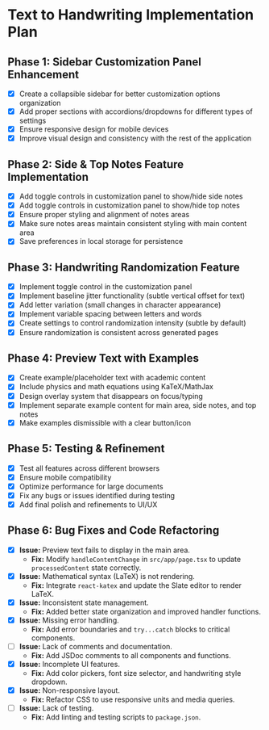 # Text to Handwriting Implementation Plan

## Phase 1: Sidebar Customization Panel Enhancement
- [x] Create a collapsible sidebar for better customization options organization
- [x] Add proper sections with accordions/dropdowns for different types of settings
- [x] Ensure responsive design for mobile devices
- [x] Improve visual design and consistency with the rest of the application

## Phase 2: Side & Top Notes Feature Implementation
- [x] Add toggle controls in customization panel to show/hide side notes
- [x] Add toggle controls in customization panel to show/hide top notes
- [x] Ensure proper styling and alignment of notes areas
- [x] Make sure notes areas maintain consistent styling with main content area
- [x] Save preferences in local storage for persistence

## Phase 3: Handwriting Randomization Feature
- [x] Implement toggle control in the customization panel
- [x] Implement baseline jitter functionality (subtle vertical offset for text)
- [x] Add letter variation (small changes in character appearance)
- [x] Implement variable spacing between letters and words
- [x] Create settings to control randomization intensity (subtle by default)
- [x] Ensure randomization is consistent across generated pages

## Phase 4: Preview Text with Examples
- [x] Create example/placeholder text with academic content
- [x] Include physics and math equations using KaTeX/MathJax
- [x] Design overlay system that disappears on focus/typing
- [x] Implement separate example content for main area, side notes, and top notes
- [x] Make examples dismissible with a clear button/icon

## Phase 5: Testing & Refinement
- [x] Test all features across different browsers
- [x] Ensure mobile compatibility
- [x] Optimize performance for large documents
- [x] Fix any bugs or issues identified during testing
- [x] Add final polish and refinements to UI/UX

## Phase 6: Bug Fixes and Code Refactoring
- [x] **Issue:** Preview text fails to display in the main area.
  - **Fix:** Modify `handleContentChange` in `src/app/page.tsx` to update `processedContent` state correctly.
- [x] **Issue:** Mathematical syntax (LaTeX) is not rendering.
  - **Fix:** Integrate `react-katex` and update the Slate editor to render LaTeX.
- [x] **Issue:** Inconsistent state management.
  - **Fix:** Added better state organization and improved handler functions.
- [x] **Issue:** Missing error handling.
  - **Fix:** Add error boundaries and `try...catch` blocks to critical components.
- [ ] **Issue:** Lack of comments and documentation.
  - **Fix:** Add JSDoc comments to all components and functions.
- [x] **Issue:** Incomplete UI features.
  - **Fix:** Add color pickers, font size selector, and handwriting style dropdown.
- [x] **Issue:** Non-responsive layout.
  - **Fix:** Refactor CSS to use responsive units and media queries.
- [ ] **Issue:** Lack of testing.
  - **Fix:** Add linting and testing scripts to `package.json`.
